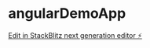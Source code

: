 # angularDemoApp

[Edit in StackBlitz next generation editor ⚡️](https://stackblitz.com/~/github.com/thakurtpr/angularDemoApp)